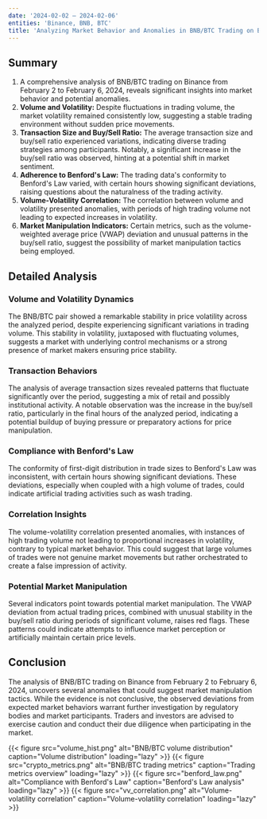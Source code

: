 ```yaml
---
date: '2024-02-02 — 2024-02-06'
entities: 'Binance, BNB, BTC'
title: 'Analyzing Market Behavior and Anomalies in BNB/BTC Trading on Binance'
---
```


## Summary

1. A comprehensive analysis of BNB/BTC trading on Binance from February 2 to February 6, 2024, reveals significant insights into market behavior and potential anomalies.
2. **Volume and Volatility:** Despite fluctuations in trading volume, the market volatility remained consistently low, suggesting a stable trading environment without sudden price movements.
3. **Transaction Size and Buy/Sell Ratio:** The average transaction size and buy/sell ratio experienced variations, indicating diverse trading strategies among participants. Notably, a significant increase in the buy/sell ratio was observed, hinting at a potential shift in market sentiment.
4. **Adherence to Benford's Law:** The trading data's conformity to Benford's Law varied, with certain hours showing significant deviations, raising questions about the naturalness of the trading activity.
5. **Volume-Volatility Correlation:** The correlation between volume and volatility presented anomalies, with periods of high trading volume not leading to expected increases in volatility.
6. **Market Manipulation Indicators:** Certain metrics, such as the volume-weighted average price (VWAP) deviation and unusual patterns in the buy/sell ratio, suggest the possibility of market manipulation tactics being employed.

## Detailed Analysis

### Volume and Volatility Dynamics

The BNB/BTC pair showed a remarkable stability in price volatility across the analyzed period, despite experiencing significant variations in trading volume. This stability in volatility, juxtaposed with fluctuating volumes, suggests a market with underlying control mechanisms or a strong presence of market makers ensuring price stability.

### Transaction Behaviors

The analysis of average transaction sizes revealed patterns that fluctuate significantly over the period, suggesting a mix of retail and possibly institutional activity. A notable observation was the increase in the buy/sell ratio, particularly in the final hours of the analyzed period, indicating a potential buildup of buying pressure or preparatory actions for price manipulation.

### Compliance with Benford's Law

The conformity of first-digit distribution in trade sizes to Benford's Law was inconsistent, with certain hours showing significant deviations. These deviations, especially when coupled with a high volume of trades, could indicate artificial trading activities such as wash trading.

### Correlation Insights

The volume-volatility correlation presented anomalies, with instances of high trading volume not leading to proportional increases in volatility, contrary to typical market behavior. This could suggest that large volumes of trades were not genuine market movements but rather orchestrated to create a false impression of activity.

### Potential Market Manipulation

Several indicators point towards potential market manipulation. The VWAP deviation from actual trading prices, combined with unusual stability in the buy/sell ratio during periods of significant volume, raises red flags. These patterns could indicate attempts to influence market perception or artificially maintain certain price levels.

## Conclusion

The analysis of BNB/BTC trading on Binance from February 2 to February 6, 2024, uncovers several anomalies that could suggest market manipulation tactics. While the evidence is not conclusive, the observed deviations from expected market behaviors warrant further investigation by regulatory bodies and market participants. Traders and investors are advised to exercise caution and conduct their due diligence when participating in the market.

{{< figure src="volume_hist.png" alt="BNB/BTC volume distribution" caption="Volume distribution" loading="lazy" >}}
{{< figure src="crypto_metrics.png" alt="BNB/BTC trading metrics" caption="Trading metrics overview" loading="lazy" >}}
{{< figure src="benford_law.png" alt="Compliance with Benford's Law" caption="Benford's Law analysis" loading="lazy" >}}
{{< figure src="vv_correlation.png" alt="Volume-volatility correlation" caption="Volume-volatility correlation" loading="lazy" >}}